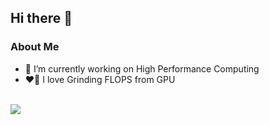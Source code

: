 ## Hi there 👋

### About Me

- 🔭 I’m currently working on High Performance Computing
- ❤️‍🔥 I love Grinding FLOPS from GPU

<br/>  

<div align="center">
<img src="https://github-readme-stats.vercel.app/api/top-langs/?username=cache-roaster&hide_border=trueb&layout=compact&hide=jupyter%20notebook,html,css,vim%20script&show_icons=true&count_private=true" align="left" />  
</div>


<!--
**cache-roaster/cache-roaster** is a ✨ _special_ ✨ repository because its `README.md` (this file) appears on your GitHub profile.

Here are some ideas to get you started:

- 🔭 I’m currently working on ...
- 🌱 I’m currently learning ...
- 👯 I’m looking to collaborate on ...
- 🤔 I’m looking for help with ...
- 💬 Ask me about ...
- 📫 How to reach me: ...
- 😄 Pronouns: ...
- ⚡ Fun fact: ...
-->
